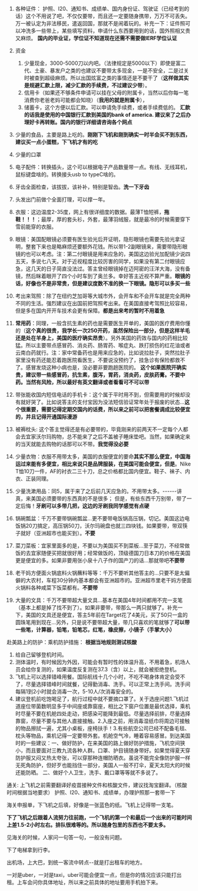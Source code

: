 1. 各种证件：
护照、I20、通知书、成绩单、国内身份证、驾驶证（已经考到的话）这个不用说了吧，不仅仅要带，而且还一定要随身携带，万万不可丢失。万一被认定为非法移民，遣返回国，那就不是闹着玩的。补充一下：证件照可以冲洗多一些带上，某些填写资料，申请什么东西要用到的话，国外照相又贵又麻烦。
**国内的毕业证，学位证不知道现在还需不需要做IERF学位认证**

2. 资金 
    1. 少量现金，3000-5000刀以内吧。（法律规定是5000以下）即使是富二代、土豪、暴发户之类的也建议不要带太多现金，一是不安全，二是过关时被查到超级麻烦。所以出国炫富之类的事情还是不要干了（**这样做其实是规避汇款上限，减少汇款的手续费，不过建议少带**）。  
    2. 信用卡（如果还不够条件申请可以挂在父母的附属卡，当然以后你每一笔消费你老爸老妈可能都会知晓）（**我用的就是附属卡**）， 
    3. 储蓄卡，这个方便以后汇款。可以申请免手续费，或者手续费低的。
    **汇款的话我是使用的中国银行汇款到美国的bank of america. 建议来了之后办理好卡再转账。国内的银行详细请咨询各个网点**

3. 少量的食品，主要是路上吃的。**刚刚下飞机和刚到确实一时半会买不到东西，建议买一点小蛋糕，下飞机才有的吃**

4. 少量的口罩

5. 电子配件：转换插头，这个可以根据电子产品数量带一点。有线、无线耳机，鼠标键盘啥的。转换接头usb to typeC啥的。

6. 牙齿全面检查，该拔拔，该补补，特别是智齿。**洗一下牙齿**

7. 头发出门前做个全面打理，可以撑一年。

8. 衣服：这边温度2-35度，网上有很详细度的数据。最薄T恤短裤，**拖鞋！！！**；最厚，厚的套头衫，外套，最薄羽绒服，就是最冷的时候需要穿下雪前能穿的衣服。

10. 眼镜：美国配眼镜必须要有医生验光后开证明，隐形眼镜也需要先验光拿证明，整套下来也是略麻烦还要额外花钱。所以带1-2副眼镜来，需要带隐形眼镜的也可以考虑。注：第二付眼镜是用来应急的，美国这边验光加配镜少说四五天，多说七八天。对于近视程度比较厉害的同学，如果没有第二付眼镜应急，这几天的日子简直没法过。答主曾经眼镜掉在迈阿密的汪洋大海，没有备镜，然后眯着眼开了四个小时车到了奥兰多。幸好答主近视不算严重。**眼镜的话，好像也不是非常贵，但是建议度数不准的换一下眼镜。隐形可以多买一些**

11. 考出来驾照：除了在纽约芝加哥等大城市外，会开车和不会开车就是完全两种不同的生活。强烈建议在出国前把驾照考出来。在美国直接考驾照比较容易，但是多在国内开开车技术会更有保障。**都是出来考的暂时不用着急**

12. **常用药**：同理，一般含抗生素的药也是需要医生开单的，美国的医疗费用你懂的（**这个真的很贵，我学长一次250开药，虽然保险出一部分，但是这样羊毛还是处在羊身上，美国的医疗确实昂贵**）。另外美国的药效与国内的药相比较猛。所以主要带点感冒药、消炎药、肠胃药、喉症丸、跌打损伤的红花油或者云南白药就行。注：家中常备药也是用来应急的，比如说拉肚子，突然拉肚子家里没有药还能忍着跑医院看医生，不要说没预约了，挂急诊有保险都救不了。感冒发烧这种小病也是，没必要非要跑趟医院的。
**这个如果医院开确实贵，建议带一些感冒药，抗生素，腹泻，胃药，消炎药，皮肤药膏。不要中药。当然有风险，所以最好有英文翻译或者看看可不可以带**

4. 带张能收国内短信电话的手机卡：这个属于平时用不到，但需要用的时候却没有就好哭了。比如说答主的支付宝因为没法短信验证常年处于报废的状态...**这个很重要，需要记得定期交国内的话费，所以来之前可以把套餐调成比较便宜的，并且记得开通国际漫游**

5. 被褥枕头: 这个答主觉得还是有必要带的，毕竟刚来的前两天不一定每个人都会去宜家沃尔玛购物，总不能来了之后不盖被子睡床垫吧。当然，如果确定来的当天就能去购物的话那可以不带。**我觉得没必要**

6. 少量衣物：衣服不用带太多，美国的衣服便宜的要命**其实不那么便宜，中国海运过来能有多便宜，相比来说只是品牌服装，在美国可能会便宜，但是**。Nike T恤10刀一件，AF的衬衣二三十刀，总之价格都比国内便宜。鞋子、袜子、内衣、正装同理。

7. 少量洗漱用品：同5，属于来了之后前几天应急的。不用带太多。------讲真，来美国必须要带的东西真的不是很多；
但是，有些东西千万别带，带了一定后悔！**牙刷可以多带几把，这边的牙刷我同学感觉有点硬**

1. 锅碗瓢盆：千万不要带锅碗瓢盆...更不要带电饭锅高压锅，切记。美国这边电饭锅20刀搞定，高压锅50刀，沃尔玛碗盘也就三四块钱。如果要带，带双筷子就好（亚洲超市也能买到）。**不要**
2. 菜刀菜板：宜家里面多的是，不要以为美国买不到菜板...至于菜刀，不经常做饭的去宜家随便买把就很好用；经常做饭的，顶级德国刀日本刀的价格在美国更是便宜的多。如果非要用张小泉十八子作的国产刀的话...那就带吧**不要带**

3. 老干妈方便面火锅底料火锅蘸料等等：千万不要听其他答主的...只要不是太偏僻的大农村，车程30分钟内基本都会有亚洲超市的。亚洲超市里老干妈方便面火锅料各种咸菜下饭菜都有。**不要带**

4. 大量的文具：千万不要带超大量文具...基本在美国4年时间都用不完一支笔（基本上都是掉了找不到了）。如果非要带，带那么一两只就够了。补充一下，美国的文具还是便宜，答主5年前在Target花了4美元，买了50只一盒的圆珠笔用到现在...另外，只是说不要带超大量，带几只喜欢的笔就够了**可以带一些笔，计算器，铅笔，铅笔芯，红笔，橡皮擦，小镜子（手掌大小）**

赴美路上的防护：乘机防护措施：
**根据当地规则测试核酸**
1. 给自己留够登机时间。
2. 测体温时，有时候因为外因，可能会有暂时性的体温升高，不用着急，机场人员会给你复测的，如果温度反复测在37.3（含）以上，就会被拒绝登机。
3. 飞机上可以选择错峰用餐。国际航线十几个小时，不吃不喝身体肯定会受不了，尽量选择错峰时间就餐，记得勤消毒、洗手。可以正常上洗手间。洗手间每隔1到2小时就会消毒一次，5-10人/次消毒安全的。
4. 建议登机前吃饱喝足了，航行过程中就不要摘口罩了。关于选座问题1.飞机过道座位带菌数明显多于中间座或靠窗座，相比之下窗户位置是最优选择，乘机时尽量不要在机舱四处走动，把感染可能降到最低。尽量选择前排，尽量选择靠窗，尽量不要与其他人直接接触。2.入座之前，用消毒湿纸巾将周边可接触的物品擦拭一遍，尤其小桌板，座椅扶手！3.有些航空公司已经不配备毛毯、枕头等物品，乘机记得一定要带外套。机舱空气冷，睡着容易感冒。到达美国时的一些建议：一、做好防护，在来美国的路上做好防护措施，飞机空间狭小，而且要面对三教九流各种人群。口罩、护目镜随身带好。如果觉得夏天穿防护服又闷又热太夸张，可以穿那种连帽防晒衣。虽说不能完全像防护服一样无死角防护，但好歹也能挡住一部分，美国人一般不打伞，夏天太阳大的时候还能防晒。
二、做好个人卫生，洗手、戴口罩等等就不多说了。


通关:
上飞机之前需要翻译好疫苗接种文件和核酸文件，建议找淘宝翻译。（核酸时间根据当地要求）
护照、I20、通知书、成绩单，办理护照那一套带一下


海关申报单，下飞机之后填，好像是一张蓝色的纸。飞机上记得带一支笔。

**下了飞机之后跟着人流努力往前跑，一个飞机的第一个和最后一个出来的可能时间上差1.5-2小时左右。排队很难等的。所以随身包里的东西也不要太多。**

见海关的时候，人家问一句答一句，一般没有问题。

下了电梯拿到行李。

出机场，上大巴，到统一客流中转点--就是打出租车的地方。

一对是uber，一对是taxi，uber可能会便宜一点，但是你的情况应该只能打出租。上车会问你具体地址，所以来之前具体的地址要用手机拍下来。
